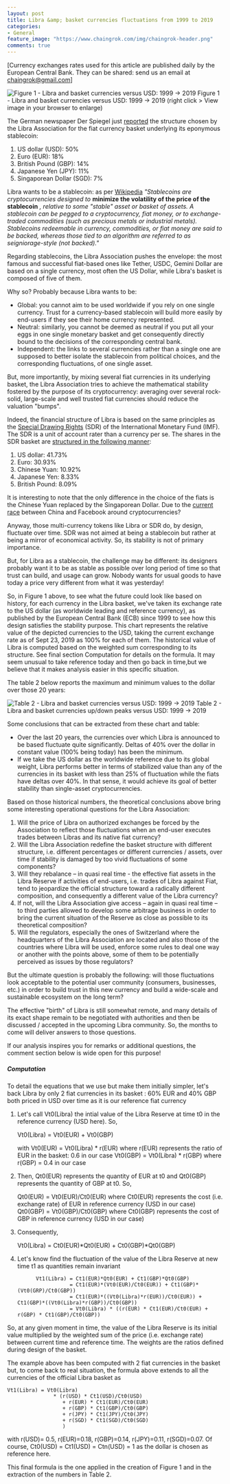 ```yaml
---
layout: post
title: Libra &amp; basket currencies fluctuations from 1999 to 2019
categories:
- General
feature_image: "https://www.chaingrok.com/img/chaingrok-header.png"
comments: true
---
```


[Currency exchanges rates used for this article are published daily by the European Central Bank. They can be shared: send us an email at [chaingrok@gmail.com](mailto:chaingrok@gmail.com)]

![Figure 1 - Libra and basket currencies versus USD: 1999 -> 2019](https://www.chaingrok.com/img/Chaingrok-Libra-and-basket-currencies-fluctuations-1999-2019.png "Figure 1 - Libra and basket currencies versus USD: 1999 -> 2019 ")
                              Figure 1 - Libra and basket currencies versus USD: 1999 -> 2019 (right click > View image in your browser to enlarge)

The German newspaper Der Spiegel just [reported](https://www.coindesk.com/facebook-reveals-libra-cryptos-currency-basket-breakdown-report) the structure chosen by the Libra Association for the fiat currency basket underlying its eponymous stablecoin:

1. US dollar (USD): 50%
2. Euro (EUR): 18%
3. British Pound (GBP): 14%
4. Japanese Yen (JPY): 11%
5. Singaporean Dollar (SGD): 7%

Libra wants to be a stablecoin: as per [Wikipedia](https://en.wikipedia.org/wiki/Stablecoin) _&quot;Stablecoins are cryptocurrencies designed to_ **minimize the volatility of the price of the stablecoin** _, relative to some &quot;stable&quot; asset or basket of assets. A stablecoin can be pegged to a cryptocurrency, fiat money, or to exchange-traded commodities (such as precious metals or industrial metals). Stablecoins redeemable in currency, commodities, or fiat money are said to be backed, whereas those tied to an algorithm are referred to as seigniorage-style (not backed).&quot;_

Regarding stablecoins, the Libra Association pushes the envelope: the most famous and successful fiat-based ones like Tether, USDC, Gemini Dollar are based on a single currency, most often the US Dollar, while Libra&#39;s basket is composed of five of them.

Why so? Probably because Libra wants to be:

- Global: you cannot aim to be used worldwide if you rely on one single currency. Trust for a currency-based stablecoin will build more easily by end-users if they see their home currency represented.
- Neutral: similarly, you cannot be deemed as neutral if you put all your eggs in one single monetary basket and get consequently directly bound to the decisions of the corresponding central bank.
- Independent: the links to several currencies rather than a single one are supposed to better isolate the stablecoin from political choices, and the corresponding fluctuations, of one single asset.

But, more importantly, by mixing several fiat currencies in its underlying basket, the Libra Association tries to achieve the mathematical stability fostered by the purpose of its cryptocurrency: averaging over several rock-solid, large-scale and well trusted fiat currencies should reduce the valuation &quot;bumps&quot;.

Indeed, the financial structure of Libra is based on the same principles as the [Special Drawing Rights](https://en.wikipedia.org/wiki/Special_drawing_rights) (SDR) of the International Monetary Fund (IMF). The SDR is a unit of account rater than a currency per se. The shares in the SDR basket are [structured in the following manner](https://en.wikipedia.org/wiki/Special_drawing_rights#Currency_basket):

1. US dollar: 41.73%
2. Euro: 30.93%
3. Chinese Yuan: 10.92%
4. Japanese Yen: 8.33%
5. British Pound: 8.09%

It is interesting to note that the only difference in the choice of the fiats is the Chinese Yuan replaced by the Singaporean Dollar. Due to the [current race](https://www.scmp.com/economy/china-economy/article/3017716/facebooks-libra-forcing-china-step-plans-its-own) between China and Facebook around cryptocurrencies?

Anyway, those multi-currency tokens like Libra or SDR do, by design, fluctuate over time. SDR was not aimed at being a stablecoin but rather at being a mirror of economical activity. So, its stability is not of primary importance.

But, for Libra as a stablecoin, the challenge may be different: its designers probably want it to be as stable as possible over long period of time so that trust can build, and usage can grow.  Nobody wants for usual goods to have today a price very different from what it was yesterday!

So, in Figure 1 above, to see what the future could look like based on history, for each currency in the Libra basket, we&#39;ve taken its exchange rate to the US dollar (as worldwide leading and reference currency), as published by the European Central Bank (ECB) since 1999 to see how this design satisfies the stability purpose. This chart represents the relative value of the depicted currencies to the USD, taking the current exchange rate as of Sept 23, 2019 as 100% for each of them. The historical value of Libra is computed based on the weighted sum corresponding to its structure. See final section Computation for details on the formula. It may seem unusual to take reference today and then go back in time,but we believe that it makes analysis easier in this specific situation. 

The table 2 below reports the maximum and minimum values to the dollar over those 20 years:

![Table 2 - Libra and basket currencies versus USD: 1999 -> 2019](https://www.chaingrok.com/img/Chaingrok-Libra-and-basket-currencies-peak-fluctuations-1999-2019.png "Table 2 - Libra and basket currencies versus USD: 1999 -> 2019 ")
        Table 2 - Libra and basket currencies up/down peaks versus USD: 1999 -> 2019

Some conclusions that can be extracted from these chart and table:

- Over the last 20 years, the currencies over which Libra is announced to be based fluctuate quite significantly. Deltas of 40% over the dollar in constant value (100% being today) has been the minimum.
- If we take the US dollar as the worldwide reference due to its global weight, Libra performs better in terms of stabilized value than any of the currencies in its basket with less than 25% of fluctuation while the fiats have deltas over 40%. In that sense, it would achieve its goal of better stability than single-asset cryptocurrencies.

Based on those historical numbers, the theoretical conclusions above bring some interesting operational questions for the Libra Association:

1. Will the price of Libra on authorized exchanges be forced by the Association to reflect those fluctuations when an end-user executes trades between Libras and its native fiat currency?
2. Will the Libra Association redefine the basket structure with different structure, i.e. different percentages or different currencies / assets, over time if stability is damaged by too vivid fluctuations of some components?
3. Will they rebalance – in quasi real time - the effective fiat assets in the Libra Reserve if activities of end-users, i.e. trades of Libra against Fiat, tend to jeopardize the official structure toward a radically different composition, and consequently a different value of the Libra currency?
4. If not, will the Libra Association give access – again in quasi real time – to third parties allowed to develop some arbitrage business in order to bring the current situation of the Reserve as close as possible to its theoretical composition?
5. Will the regulators, especially the ones of Switzerland where the headquarters of the Libra Association are located and also those of the countries where Libra will be used, enforce some rules to deal one way or another with the points above, some of them to be potentially perceived as issues by those regulators?

But the ultimate question is probably the following: will those fluctuations look acceptable to the potential user community (consumers, businesses, etc.) in order to build trust in this new currency and build a wide-scale and sustainable ecosystem on the long term?

The effective &quot;birth&quot; of Libra is still somewhat remote, and many details of its exact shape remain to be negotiated with authorities and then be discussed / accepted in the upcoming Libra community. So, the months to come will deliver answers to those questions.

If our analysis inspires you for remarks or additional questions, the comment section below is wide open for this purpose!

##### _Computation_

To detail the equations that we use but make them initially simpler, let's back Libra by only 2 fiat currencies in its basket : 60% EUR and 40% GBP both priced in USD over time as it is our reference fiat currency

1) Let's call Vt0(Libra) the intial value of the Libra Reserve at time t0 in the reference currency (USD here). So,

    Vt0(Libra) = Vt0(EUR) + Vt0(GBP)

    with Vt0(EUR) = Vt0(Libra) * r(EUR) where r(EUR) represents the ratio of EUR in the basket: 0.6 in our case
         Vt0(GBP) = Vt0(Libra) * r(GBP) where r(GBP) = 0.4 in our case

2) Then, Qt0(EUR) represents the quantity of EUR at t0 and Qt0(GBP) represents the quantity of GBP at t0. So,

    Qt0(EUR) = Vt0(EUR)/Ct0(EUR) where Ct0(EUR) represents the cost (i.e. exchange rate) of EUR in reference currency (USD in our case)
    Qt0(GBP) = Vt0(GBP)/Ct0(GBP) where Ct0(GBP) represents the cost of GBP in reference currency (USD in our case)
    
3) Consequently, 

    Vt0(Libra) = Ct0(EUR)\*Qt0(EUR) + Ct0(GBP)\*Qt0(GBP)
             
4) Let's know find the fluctuation of the value of the Libra Reserve at new time t1 as quantities remain invariant

             Vt1(Libra) = Ct1(EUR)*Qt0(EUR) + Ct1(GBP)*Qt0(GBP)
                        = Ct1(EUR)*(Vt0(EUR)/Ct0(EUR)) + Ct1(GBP)*(Vt0(GRP)/Ct0(GBP))
                        = Ct1(EUR)*((Vt0(Libra)*r(EUR))/Ct0(EUR)) + Ct1(GBP)*((Vt0(Libra)*r(GBP))/Ct0(GBP))
                        = Vt0(Libra) * ((r(EUR) * Ct1(EUR)/Ct0(EUR) + r(GBP) * Ct1(GBP)/Ct0(GBP))
                        
So, at any given moment in time, the value of the Libra Reserve is its initial value multiplied by the weighted sum of the price (i.e. exchange rate) between current time and reference time. The weights are the ratios defined during design of the basket.

The example above has been computed with 2 fiat currencies in the basket but, to come back to real situation, the formula above extends to all the currencies of the official Libra basket as

    Vt1(Libra) = Vt0(Libra) 
                   * (r(USD) * Ct1(USD)/Ct0(USD) 
                      + r(EUR) * Ct1(EUR)/Ct0(EUR) 
                      + r(GBP) * Ct1(GBP)/Ct0(GBP)
                      + r(JPY) * Ct1(JPY)/Ct0(JPY)
                      + r(SGD) * Ct1(SGD)/Ct0(SGD)
                      )
                  
with r(USD)= 0.5, r(EUR)=0.18, r(GBP)=0.14, r(JPY)=0.11, r(SGD)=0.07. Of course, Ct0(USD) = Ct1(USD) = Ctn(USD) = 1 as the dollar is chosen as reference here.

This final formula is the one applied in the creation of Figure 1 and in the extraction of the numbers in Table 2.